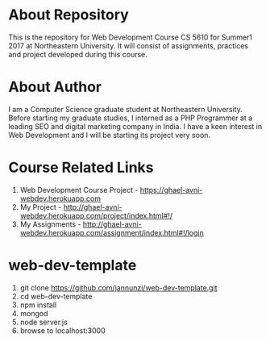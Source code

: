 # About Repository

This is the repository for Web Development Course CS 5610 for Summer1 2017 at Northeastern University. It will consist of assignments, practices and project developed during this course.

# About Author

I am a Computer Science graduate student at Northeastern University. Before starting my graduate studies, I interned as a PHP Programmer at a leading SEO and digital marketing company in India. I have a keen interest in Web Development and I will be starting its project very soon.

# Course Related Links

1. Web Development Course Project - https://ghael-avni-webdev.herokuapp.com
2. My Project - http://ghael-avni-webdev.herokuapp.com/project/index.html#!/
3. My Assignments - http://ghael-avni-webdev.herokuapp.com/assignment/index.html#!/login

# web-dev-template

1. git clone https://github.com/jannunzi/web-dev-template.git
1. cd web-dev-template
1. npm install
1. mongod
1. node server.js
1. browse to localhost:3000
